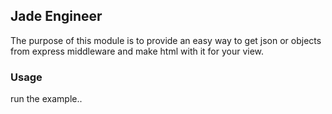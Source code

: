 ## Jade Engineer
The purpose of this module is to provide an easy way to get json or objects from express middleware and make html with it for your view. 

### Usage
run the example..